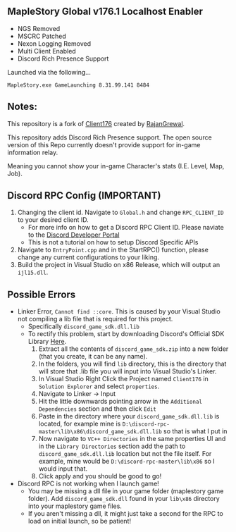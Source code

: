 ## MapleStory Global v176.1 Localhost Enabler

- NGS Removed
- MSCRC Patched
- Nexon Logging Removed
- Multi Client Enabled
- Discord Rich Presence Support

Launched via the following...

    MapleStory.exe GameLaunching 8.31.99.141 8484

## Notes:
This repository is a fork of [Client176](https://github.com/RajanGrewal/Client176) created by [RajanGrewal](https://github.com/RajanGrewal).

This repository adds Discord Rich Presence support. 
The open source version of this Repo currently doesn't provide support for in-game information relay. 

Meaning you cannot show your in-game Character's stats (I.E. Level, Map, Job).

## Discord RPC Config (IMPORTANT)
1. Changing the client id. Navigate to ``Global.h`` and change ``RPC_CLIENT_ID`` to your desired client ID.
    - For more info on how to get a Discord RPC Client ID. Please naviate to the [Discord Developer Portal](https://discord.com/developers/docs/intro)
    - This is not a tutorial on how to setup Discord Specific APIs
2. Navigate to ``EntryPoint.cpp`` and in the StartRPC() function, please change any current configurations to your liking.
3. Build the project in Visual Studio on x86 Release, which will output an ``ijl15.dll``.

## Possible Errors
- Linker Error, ``Cannot find ::core``. This is caused by your Visual Studio not compiling a lib file that is required for this project.
    - Specifically ``discord_game_sdk.dll.lib``
    - To rectify this problem, start by downloading Discord's Official SDK Library [Here](https://discord.com/developers/docs/game-sdk/sdk-starter-guide).
        1. Extract all the contents of ``discord_game_sdk.zip`` into a new folder (that you create, it can be any name).
        2. In the folders, you will find ``lib`` directory, this is the directory that will store that .lib file you will input into Visual Studio's Linker.
        3. In Visual Studio Right Click the Project named ``Client176`` in ``Solution Explorer`` and select ``properties``.
        4. Navigate to Linker -> Input
        5. Hit the little downwards pointing arrow in the ``Additional Dependencies`` section and then click ``Edit``
        6. Paste in the directory where your ``discord_game_sdk.dll.lib`` is located, for example mine is ``D:\discord-rpc-master\lib\x86\discord_game_sdk.dll.lib`` so that is what I put in
        7. Now navigate to ``VC++ Directories`` in the same properties UI and in the ``Library Directories`` section add the path to ``discord_game_sdk.dll.lib`` location but not the file itself. For example, mine would be ``D:\discord-rpc-master\lib\x86`` so I would input that.
        8. Click apply and you should be good to go!
- Discord RPC is not working when I launch game!
    - You may be missing a dll file in your game folder (maplestory game folder). Add ``discord_game_sdk.dll`` found in your ``lib\x86`` directory into your maplestory game files.
    - If you aren't missing a dll, it might just take a second for the RPC to load on initial launch, so be patient!
